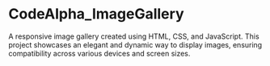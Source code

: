 # CodeAlpha_ImageGallery
A responsive image gallery created using HTML, CSS, and JavaScript. This project showcases an elegant and dynamic way to display images, ensuring compatibility across various devices and screen sizes.
